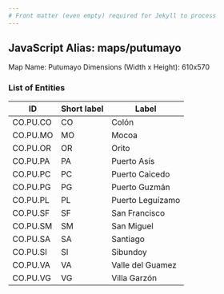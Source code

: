 ```yaml
---
# Front matter (even empty) required for Jekyll to process
---
```


## JavaScript Alias: maps/putumayo

Map Name: Putumayo
Dimensions (Width x Height): 610x570





### List of Entities

ID | Short label | Label
---|---|---|
CO.PU.CO|CO|Colón
CO.PU.MO|MO|Mocoa
CO.PU.OR|OR|Orito
CO.PU.PA|PA|Puerto Asís
CO.PU.PC|PC|Puerto Caicedo
CO.PU.PG|PG|Puerto Guzmán
CO.PU.PL|PL|Puerto Leguízamo
CO.PU.SF|SF|San Francisco
CO.PU.SM|SM|San Miguel
CO.PU.SA|SA|Santiago
CO.PU.SI|SI|Sibundoy
CO.PU.VA|VA|Valle del Guamez
CO.PU.VG|VG|Villa Garzón